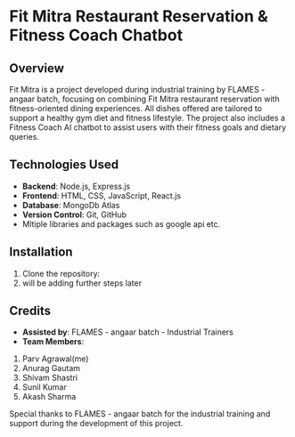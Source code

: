 # Fit Mitra Restaurant Reservation & Fitness Coach Chatbot

## Overview

Fit Mitra is a project developed during industrial training by FLAMES - angaar batch, focusing on combining Fit Mitra restaurant reservation with fitness-oriented dining experiences. All dishes offered are tailored to support a healthy gym diet and fitness lifestyle. The project also includes a Fitness Coach AI chatbot to assist users with their fitness goals and dietary queries.

## Technologies Used

- **Backend**: Node.js, Express.js
- **Frontend**: HTML, CSS, JavaScript, React.js
- **Database**: MongoDb Atlas
- **Version Control**: Git, GitHub
- Mltiple libraries and packages such as google api etc.

## Installation

1. Clone the repository:
2. will be adding further steps later


## Credits

- **Assisted by**: FLAMES - angaar batch - Industrial Trainers
- **Team Members**:
1. Parv Agrawal(me)
2. Anurag Gautam
3. Shivam Shastri
4. Sunil Kumar
5. Akash Sharma

Special thanks to FLAMES - angaar batch for the industrial training and support during the development of this project.


